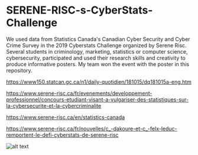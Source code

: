 # SERENE-RISC-s-CyberStats-Challenge

We used data from Statistics Canada's Canadian Cyber Security and Cyber Crime Survey in the 2019 Cyberstats Challenge organized by Serene Risc. Several students in criminology, marketing, statistics or computer science, cybersecurity, participated and used their research skills and creativity to produce informative posters.
My team won the event with the poster in this repository.

https://www150.statcan.gc.ca/n1/daily-quotidien/181015/dq181015a-eng.htm

https://www.serene-risc.ca/fr/evenements/developpement-professionnel/concours-etudiant-visant-a-vulgariser-des-statistiques-sur-la-cybersecurite-et-la-cybercriminalite

https://www.serene-risc.ca/en/statistics-canada

https://www.serene-risc.ca/fr/nouvelles/c_-dakoure-et-c_-felx-leduc-remportent-le-defi-cyberstats-de-serene-risc

![alt text](https://github.com/carodak/SERENE-RISC-s-CyberStats-Challenge/blob/main/poster.png)
